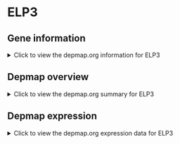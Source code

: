 <h1>ELP3</h1>

<h2>Gene information</h2>
<details>
  <summary>Click to view the depmap.org information for ELP3</summary>
  <iframe src="https://depmap.org/portal/gene/ELP3?tab=about" style="border:none;width:100%;height:800px"></iframe>
</details>

<h2>Depmap overview</h2>
<details>
  <summary>Click to view the depmap.org summary for ELP3</summary>
  <iframe src="https://depmap.org/portal/gene/ELP3?tab=overview" style="border:none;width:100%;height:800px"></iframe>
</details>

<h2>Depmap expression</h2>
<details>
  <summary>Click to view the depmap.org expression data for ELP3</summary>
  <iframe src="https://depmap.org/portal/gene/ELP3?tab=characterization" style="border:none;width:100%;height:800px"></iframe>
</details>


<!--
<h2>Reactome Pathway diagram</h2>
PNAME
-->


